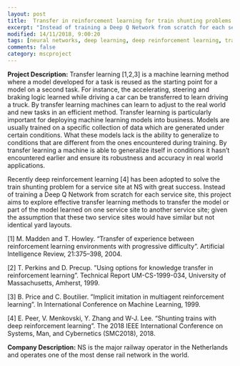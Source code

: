 ```yaml
---
layout: post
title:  Transfer in reinforcement learning for train shunting problems 
excerpt: "Instead of training a Deep Q Network from scratch for each service site, this project aims to explore effective transfer learning methods to transfer the model or part of the model learned on one service site to another service site; given the assumption that these two service sites would have similar but not identical yard layouts."
modified: 14/11/2018, 9:00:20
tags: [neural networks, deep learning, deep reinforcement learning, transfer learning]
comments: false
category: mscproject
---
```


**Project Description:**
Transfer learning [1,2,3] is a machine learning method where a model developed for a task is reused as the starting point for a model on a second task. For instance, the accelerating, steering and braking logic learned while driving a car can be transferred to learn driving a truck. By transfer learning machines can learn to adjust to the real world and new tasks in an efficient method. Transfer learning is particularly important for deploying machine learning models into business. Models are usually trained on a specific collection of data which are generated under certain conditions. What these models lack is the ability to generalize to conditions that are different from the ones encountered during training. By transfer learning a machine is able to generalize itself in conditions it hasn’t encountered earlier and ensure its robustness and accuracy in real world applications.

Recently deep reinforcement learning [4] has been adopted to solve the train shunting problem for a service site at NS with great success. Instead of training a Deep Q Network from scratch for each service site, this project aims to explore effective transfer learning methods to transfer the model or part of the model learned on one service site to another service site; given the assumption that these two service sites would have similar but not identical yard layouts. 

[1] M. Madden and T. Howley. “Transfer of experience between reinforcement learning environments with progressive difficulty”. Artificial Intelligence Review, 21:375–398, 2004.

[2] T. Perkins and D. Precup. ”Using options for knowledge transfer in reinforcement learning”. Technical Report UM-CS-1999-034, University of Massachusetts,
Amherst, 1999.

[3] B. Price and C. Boutilier. ”Implicit imitation in multiagent reinforcement learning”. In International Conference on Machine Learning, 1999.

[4] E. Peer, V. Menkovski, Y. Zhang and  W-J. Lee. “Shunting trains with deep reinforcement learning”. The 2018 IEEE International Conference on Systems, Man, and Cybernetics (SMC2018), 2018.


**Company Description:**
NS is the major railway operator in the Netherlands and operates one of the most dense rail network in the world. 
